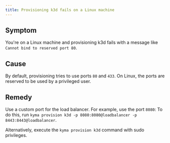 ```yaml
---
title: Provisioning k3d fails on a Linux machine
---
```


## Symptom

You're on a Linux machine and provisioning k3d fails with a message like `Cannot bind to reserved port 80`.

## Cause

By default, provisioning tries to use ports `80` and `433`.
On Linux, the ports are reserved to be used by a privileged user.

## Remedy

Use a custom port for the load balancer. For example, use the port `8080`:
To do this, run `kyma provision k3d -p 8080:8080@loadbalancer -p 8443:8443@loadbalancer`.

Alternatively, execute the `kyma provision k3d` command with sudo privileges.
